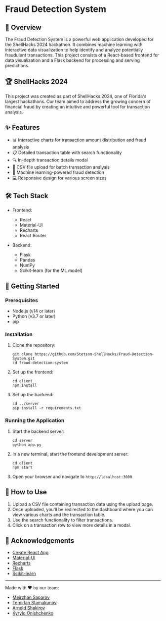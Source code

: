 # Fraud Detection System

## 🚀 Overview

The Fraud Detection System is a powerful web application developed for the ShellHacks 2024 hackathon. It combines machine learning with interactive data visualization to help identify and analyze potentially fraudulent transactions. This project consists of a React-based frontend for data visualization and a Flask backend for processing and serving predictions.

## 🏆 ShellHacks 2024

This project was created as part of ShellHacks 2024, one of Florida's largest hackathons. Our team aimed to address the growing concern of financial fraud by creating an intuitive and powerful tool for transaction analysis.

## ✨ Features

- 📊 Interactive charts for transaction amount distribution and fraud analysis
- 📋 Detailed transaction table with search functionality
- 🔍 In-depth transaction details modal
- 📁 CSV file upload for batch transaction analysis
- 🧠 Machine learning-powered fraud detection
- 💻 Responsive design for various screen sizes

## 🛠️ Tech Stack

- Frontend:
  - React
  - Material-UI
  - Recharts
  - React Router

- Backend:
  - Flask
  - Pandas
  - NumPy
  - Scikit-learn (for the ML model)

## 🏁 Getting Started

### Prerequisites

- Node.js (v14 or later)
- Python (v3.7 or later)
- pip

### Installation

1. Clone the repository:
   ```
   git clone https://github.com/Stetson-ShellHacks/Fraud-Detection-System.git
   cd fraud-detection-system
   ```

2. Set up the frontend:
   ```
   cd client
   npm install
   ```

3. Set up the backend:
   ```
   cd ../server
   pip install -r requirements.txt
   ```

### Running the Application

1. Start the backend server:
   ```
   cd server
   python app.py
   ```

2. In a new terminal, start the frontend development server:
   ```
   cd client
   npm start
   ```

3. Open your browser and navigate to `http://localhost:3000`

## 📖 How to Use

1. Upload a CSV file containing transaction data using the upload page.
2. Once uploaded, you'll be redirected to the dashboard where you can view various charts and the transaction table.
3. Use the search functionality to filter transactions.
4. Click on a transaction row to view more details in a modal.

## 👏 Acknowledgements

- [Create React App](https://github.com/facebook/create-react-app)
- [Material-UI](https://mui.com/)
- [Recharts](https://recharts.org/)
- [Flask](https://flask.palletsprojects.com/)
- [Scikit-learn](https://scikit-learn.org/)

---

Made with ❤️ by our team:
- [Meirzhan Saparov](https://github.com/Meirzhan05)
- [Temirlan Stamakunov](https://github.com/stamakunov7)
- [Arnold Shakirov](https://github.com/arnold-shakirov)
- [Kyrylo Onishchenko](https://github.com/kyrylooni)

